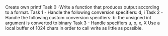 Create own printf
Task 0 -Write a function that produces output according to a format.
Task 1 - Handle the following conversion specifiers: d, i
Task 2 - Handle the following custom conversion specifiers: b: the unsigned int argument is converted to binary
Task 3 - Handle specifiers u, o, x, X
Use a local buffer of 1024 chars in order to call write as little as possible.
